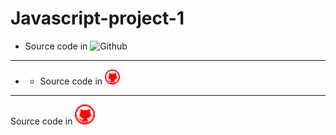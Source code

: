 # Javascript-project-1
- Source code in <img alt="Github" title="GitHub" height="32" width="32" src="https://mpng.subpng.com/20180605/zry/kisspng-fynydd-llc-logo-github-organization-andrew-scott-5b16e57c5a0c08.6997461415282271963688.jpg" >
- ----
- - Source code in ![Github](github-11-24.png)
----

 Source code in <img alt="Github" title="GitHub" height="32" width="32" src="github-11-24.png" fill="yellow">
